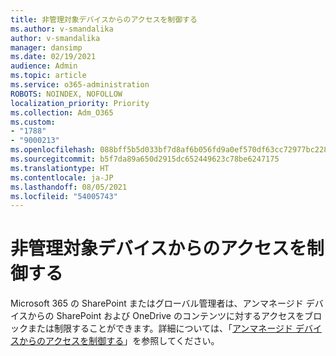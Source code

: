 ```yaml
---
title: 非管理対象デバイスからのアクセスを制御する
ms.author: v-smandalika
author: v-smandalika
manager: dansimp
ms.date: 02/19/2021
audience: Admin
ms.topic: article
ms.service: o365-administration
ROBOTS: NOINDEX, NOFOLLOW
localization_priority: Priority
ms.collection: Adm_O365
ms.custom:
- "1788"
- "9000213"
ms.openlocfilehash: 088bff5b5d033bf7d8af6b056fd9a0ef570df63cc72977bc228f8256fbeb4e43
ms.sourcegitcommit: b5f7da89a650d2915dc652449623c78be6247175
ms.translationtype: HT
ms.contentlocale: ja-JP
ms.lasthandoff: 08/05/2021
ms.locfileid: "54005743"
---
```

# <a name="control-the-access-from-unmanaged-devices"></a>非管理対象デバイスからのアクセスを制御する

Microsoft 365 の SharePoint またはグローバル管理者は、アンマネージド デバイスからの SharePoint および OneDrive のコンテンツに対するアクセスをブロックまたは制限することができます。詳細については、「[アンマネージド デバイスからのアクセスを制御する](https://docs.microsoft.com/sharepoint/control-access-from-unmanaged-devices)」を参照してください。